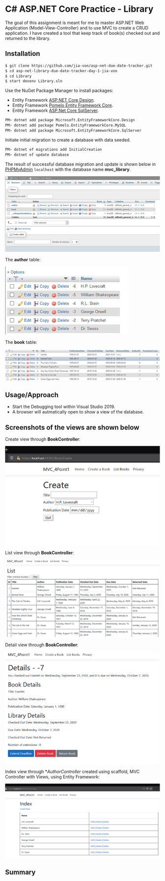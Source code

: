 # C# ASP.NET Core Practice - Library

The goal of this assignment is meant for me to master ASP.NET Web Application (Model-View-Controller) and to use MVC to create a CRUD application. I have created a tool that keep track of book(s) checked out and returned to the library. 

## Installation

```bash
$ git clone https://github.com/jia-von/asp-net-due-date-tracker.git
$ cd asp-net-library-due-date-tracker-day-1-jia-von
$ cd Library
$ start devenv Library.sln
```

Use the NuGet Package Manager to install packages:
- Entity Framework [ASP.NET Core Design](https://docs.microsoft.com/en-us/ef/core/get-started/?tabs=netcore-cli).
- Entity Framework [Pomelo Entity Framework Core](https://github.com/PomeloFoundation/Pomelo.EntityFrameworkCore.MySql). 
- Entity Framework [ASP.Net Core SqlServer](https://docs.microsoft.com/en-us/ef/core/).

```bash
PM> dotnet add package Microsoft.EntityFrameworkCore.Design
PM> dotnet add package Pomelo.EntityFrameworkCore.MySQL
PM> dotnet add package Microsoft.EntityFrameworkCore.SqlServer
```

Initiate initial migration to create a database with data seeded.

```bash
PM> dotnet ef migrations add InitialCreation
PM> dotnet ef update database
```
The result of successful database migration and update is shown below in [PHPMyAdmin](https://www.phpmyadmin.net/) `localhost` with the database name **mvc_library**. 

![DataBase](/References/DataBase.PNG)


The **author** table:

![Author](/References/AuthorTable.PNG)


The **book** table:

![Book](/References/BookTable.PNG)

## Usage/Approach

- Start the Debugging tool within Visual Studio 2019. 
- A browser will autmatically open to show a view of the database. 

## Screenshots of the views are shown below

Create view through **BookController**:

![CreationView](/References/CreateView.PNG)


List view through **BookController**:

![ListView](/References/ListView.PNG)


Detail view through **BookController**:

![DetailsView](/References/DetailsView.PNG)


Index view through **AuthorController* created using scaffold, MVC Controller with Views, using Entity Framework:

![AuthorIndex](/References/AuthorIndex.PNG)


## Summary
